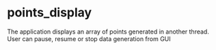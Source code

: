 # points_display
The application displays an array of points generated in another thread. User can pause, resume or stop data generation from GUI

